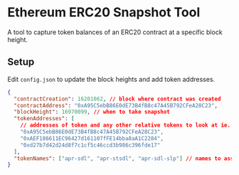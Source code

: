 # Ethereum ERC20 Snapshot Tool

A tool to capture token balances of an ERC20 contract at a specific block height.

## Setup

Edit `config.json` to update the block heights and add token addresses.

```json
{
  "contractCreation": 16201062, // block where contract was created
  "contractAddress": "0xA95C5ebB86E0dE73B4fB8c47A45B792CFeA28C23",
  "blockHeight": 16970099, // when to take snapshot
  "tokenAddresses": [
    // addresses of token and any other relative tokens to look at ie. staked assets/lp tokens
    "0xA95C5ebB86E0dE73B4fB8c47A45B792CFeA28C23",
    "0xAEF186611EC96427d161107fFE14bba8aA1C2284",
    "0xd27b7d42d24d8f7c1cf5c46ccd3b986c396fde17"
  ],
  "tokenNames": ["apr-sdl", "apr-stsdl", "apr-sdl-slp"] // names to associate tokens to which are also used for json creation
}
```
